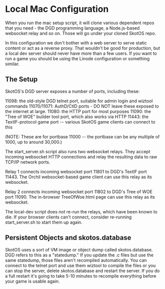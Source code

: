 # Local Mac Configuration

When you run the mac setup script, it will clone various dependent repos that you need - the DGD programming language, a Node.js-based websocket relay and so on. Those will go under your cloned SkotOS repo.

In this configuration we don't bother with a web server to serve static content or act as a reverse proxy. That wouldn't be good for production, but a local dev server should never have more than a few users. If you want to run a game you should be using the Linode configuration or something similar.

## The Setup

SkotOS's DGD server exposes a number of ports, including these:

11098: the old-style DGD telnet port, suitable for admin login and wiztool commands
11070/11071: AuthD/CtlD ports - DO NOT leave these exposed to the internet at large.
11080: the HTTP port for most purposes
11090: the "Tree of WOE" builder tool port, which also works via HTTP
11443: the TextIF-protocol game port -- various SkotOS game clients can connect to this

(NOTE: These are for portbase 11000 -- the portbase can be any multiple of 1000, up to around 30,000.)

The start_server.sh script also runs two websocket relays. They accept incoming websocket HTTP connections and relay the resulting data to raw TCP/IP network ports.

Relay 1 connects incoming websocket port 11801 to DGD's TextIF port 11443. The Orchil websocket-based game client can use this relay as its websocket.

Relay 2 connects incoming websocket port 11802 to DGD's Tree of WOE port 11090. The in-browser TreeOfWoe.html page can use this relay as its websocket.

The local-dev script does *not* re-run the relays, which have been known to die. If your browser clients can't connect, consider re-running start_server.sh to start them up again.

## Persistent Objects and skotos.database

SkotOS uses a sort of VM image or object dump called skotos.database. DGD refers to this as a "statedump." If you update the .c files but use the same statedump, those files aren't recompiled automatically. You can connect to the telnet port and use them wiztool to compile the files or you can stop the server, delete skotos.database and restart the server. If you do a full restart it's going to take 5-10 minutes to recompile everything before your game is usable again.
